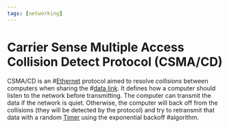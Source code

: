 ```yaml
---
tags: [networking]
---
```


# Carrier Sense Multiple Access Collision Detect Protocol (CSMA/CD)

CSMA/CD is an #[Ethernet](202207051550.md) protocol aimed to resolve
*collisions* between computers when sharing the #[data link](202206131651.md).
It defines how a computer should listen to the network before transmitting. The
computer can transmit the data if the network is quiet. Otherwise, the computer
will back off from the collisions (they will be detected by the protocol) and
try to retransmit that data with a random [Timer](202404061106.md) using the
exponential backoff #algorithm.
